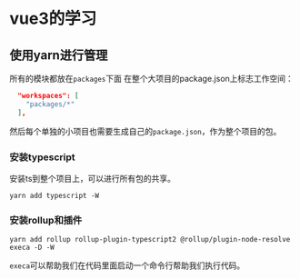 # vue3的学习

## 使用yarn进行管理

所有的模块都放在`packages`下面
在整个大项目的package.json上标志工作空间：

```json
  "workspaces": [
    "packages/*"
  ],
```

然后每个单独的小项目也需要生成自己的`package.json`，作为整个项目的包。

### 安装typescript

安装ts到整个项目上，可以进行所有包的共享。

```shell
yarn add typescript -W
```

### 安装rollup和插件

```shell
yarn add rollup rollup-plugin-typescript2 @rollup/plugin-node-resolve execa -D -W
```

`execa`可以帮助我们在代码里面启动一个命令行帮助我们执行代码。
